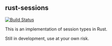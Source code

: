 rust-sessions
-------------

[![Build Status](https://travis-ci.org/Munksgaard/session-types.svg?branch=master)](https://travis-ci.org/Munksgaard/session-types)

This is an implementation of session types in Rust.

Still in development, use at your own risk.
